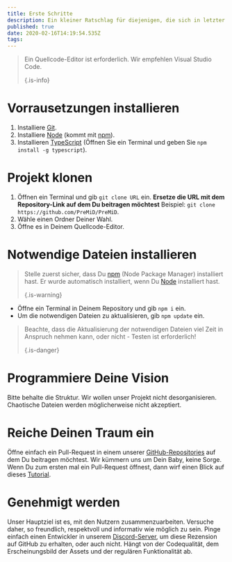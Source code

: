 ```yaml
---
title: Erste Schritte
description: Ein kleiner Ratschlag für diejenigen, die sich in letzter Zeit mit Codierung beschäftigen
published: true
date: 2020-02-16T14:19:54.535Z
tags: 
---
```


> Ein Quellcode-Editor ist erforderlich. Wir empfehlen Visual Studio Code. 
> 
> {.is-info}

# Vorrausetzungen installieren
1. Installiere [Git](https://git-scm.com/).
2. Installiere [Node](https://nodejs.org/en/) (kommt mit [npm](https://www.npmjs.com/)).
3. Installieren [TypeScript](https://www.typescriptlang.org/index.html#download-links) (Öffnen Sie ein Terminal und geben Sie `npm install -g typescript`).

# Projekt klonen
1. Öffnen ein Terminal und gib `git clone URL` ein. **Ersetze die URL mit dem Repository-Link auf dem Du beitragen möchtest** Beispiel: `git clone https://github.com/PreMiD/PreMiD`.
2. Wähle einen Ordner Deiner Wahl.
3. Öffne es in Deinem Quellcode-Editor.

# Notwendige Dateien installieren
> Stelle zuerst sicher, dass Du [npm](https://www.npmjs.com/) (Node Package Manager) installiert hast. Er wurde automatisch installiert, wenn Du [Node](https://nodejs.org/en/) installiert hast. 
> 
> {.is-warning}

- Öffne ein Terminal in Deinem Repository und gib `npm i` ein.
- Um die notwendigen Dateien zu aktualisieren, gib `npm update` ein.

> Beachte, dass die Aktualisierung der notwendigen Dateien viel Zeit in Anspruch nehmen kann, oder nicht - Testen ist erforderlich! 
> 
> {.is-danger}

# Programmiere Deine Vision
Bitte behalte die Struktur. Wir wollen unser Projekt nicht desorganisieren. Chaotische Dateien werden möglicherweise nicht akzeptiert.

# Reiche Deinen Traum ein
Öffne einfach ein Pull-Request in einem unserer [GitHub-Repositories](https://github.com/PreMiD/) auf dem Du beitragen möchtest. Wir kümmern uns um Dein Baby, keine Sorge. Wenn Du zum ersten mal ein Pull-Request öffnest, dann wirf einen Blick auf dieses [Tutorial](https://help.github.com/en/articles/creating-a-pull-request).

# Genehmigt werden
Unser Hauptziel ist es, mit den Nutzern zusammenzuarbeiten. Versuche daher, so freundlich, respektvoll und informativ wie möglich zu sein. Pinge einfach einen Entwickler in unserem [Discord-Server](https://discord.gg/PreMiD), um diese Rezension auf GitHub zu erhalten, oder auch nicht. Hängt von der Codequalität, dem Erscheinungsbild der Assets und der regulären Funktionalität ab.